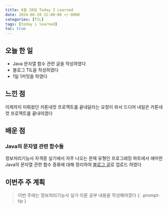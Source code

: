 ```yaml
---
title: 6월 20일 Today I Learned
date: 2024-06-20 22:00:00 +/-0000
categories: [TIL]
tags: [today i learned]
toc: true
---
```


## 오늘 한 일

* Java 문자열 함수 관련 글을 작성하였다
* 블로그 TIL을 작성하였다
* 1일 1커밋을 하였다

## 느낀 점

이제까지 미뤄왔던 카툰네컷 프로젝트를 끝내달라는 요청이 와서 드디어 내일은 카툰네컷 프로젝트를 끝내야겠다

## 배운 점

### Java의 문자열 관련 함수들

정보처리기능사 자격증 실기에서 자주 나오는 문제 유형인 프로그래밍 파트에서 애마한 Java의 문자열 관련 함수 종류에 대해 정리하여 [블로그 글]()로 업로드 하였다


## 이번주 주 계획

> 이번 주에는 정보처리기능사 실기 이론 공부 내용을 작성해야겠다
{: .prompt-tip }

